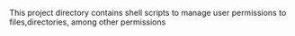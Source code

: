 This project directory contains shell scripts to manage user permissions to files,directories, among other permissions
